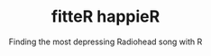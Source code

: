 ---
layout: post
title: fitteR happieR
subtitle: Finding the most depressing Radiohead song with R
bigimg: /img/candidates.jpg
---
